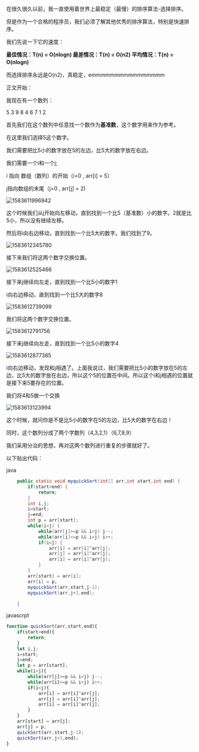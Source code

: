在很久很久以前，我一直使用着世界上最稳定（最慢）的排序算法-选择排序。

但是作为一个合格的程序员，我们必须了解其他优秀的排序算法，特别是快速排序。

我们先说一下它的速度：

**最佳情况：T(n) = O(nlogn)   最差情况：T(n) = O(n2)   平均情况：T(n) = O(nlogn)**　

而选择排序永远是O(n2)，真稳定，emmmmmmmmmmmmmmmm

正文开始：

我现在有一个数列：

5  3  9  8  4  6  7  1  2

首先我们在这个数列中任意找一个数作为**基准数**，这个数字用来作为参考。

在这里我们选择5这个数字。

我们需要把比5小的数字放在5的左边，比5大的数字放在右边。

我们需要一个i和一个j;

i 指向 数组（数列）的开始（i=0 , arr[i] = 5）

j指向数组的末尾（j=0 , arr[j] = 2)

![1583611996942](http://picture.zyuhn.top/myblog/promise/20200308041317-85969.png)

这个时候我们从j开始向左移动，直到找到一个比5（基准数）小的数字。2就是比5小，所以没有继续左移。

然后将i向右边移动，直到找到一个比5大的数字。我们找到了9。

![1583612345780](http://picture.zyuhn.top/myblog/promise/20200308041906-255854.png)



接下来我们将这两个数字交换位置。

![1583612525466](http://picture.zyuhn.top/myblog/promise/20200308042206-436363.png)

接下来j继续向左走，直到找到一个比5小的数字1

i向右边移动，直到找到一个比5大的数字8

![1583612739099](http://picture.zyuhn.top/myblog/promise/20200308042540-803029.png)



我们将这两个数字交换位置。

![1583612791756](http://picture.zyuhn.top/myblog/promise/20200308042632-834617.png)

接下来j继续向左走，直到找到一个比5小的数字4

![1583612877385](http://picture.zyuhn.top/myblog/promise/20200308042758-318522.png)

i向右边移动，发现和j相遇了。上面我说过，我们需要把比5小的数字放在5的左边，比5大的数字放在右边，所以这个5的位置在中间。所以这个i和j相遇的位置就是接下来5要存在的位置。

我们将4和5做一个交换

![1583613123994](http://picture.zyuhn.top/myblog/promise/20200308043205-51384.png)

这个时候，就问你是不是比5小的数字在5的左边，比5大的数字在右边！

同时，这个数列分成了两个字数列（4,3,2,1）（6,7,8,9）

我们采用分治的思想，再对这两个数列进行重复的步骤就好了。

以下贴出代码：

java

```java
    public static void myquickSort(int[] arr,int start,int end) {
    	if(start>end) {
    		return;
    	}
    	int i,j;
    	i=start;
    	j=end;
    	int p = arr[start];
    	while(i<j) {
    		while(arr[j]>=p && i<j) j--;
    		while(arr[i]<=p && i<j) i++;
    		if(i<j) {
    			arr[i] = arr[i]^arr[j];
    			arr[j] = arr[i]^arr[j];
    			arr[i] = arr[i]^arr[j];
    		}
    	}
    	arr[start] = arr[i];
    	arr[i] = p;
    	myquickSort(arr,start,j-1);
    	myquickSort(arr,j+1,end);
    	
    }
```



javascrpt

```javascript
function quickSort(arr,start,end){
    if(start>end){
        return;
    }
    let i,j;
    i=start;
    j=end;
    let p = arr[start];
    while(i<j){
        while(arr[j]>=p && i<j) j--;
        while(arr[i]<=p && i<j) i++;
        if(i<j){
            arr[i] = arr[i]^arr[j];
            arr[j] = arr[i]^arr[j];
            arr[i] = arr[i]^arr[j];
        }
    }
    arr[start] = arr[j];
    arr[j] = p;
    quickSort(arr,start,j-1);
    quickSort(arr,j+1,end);
}
```

